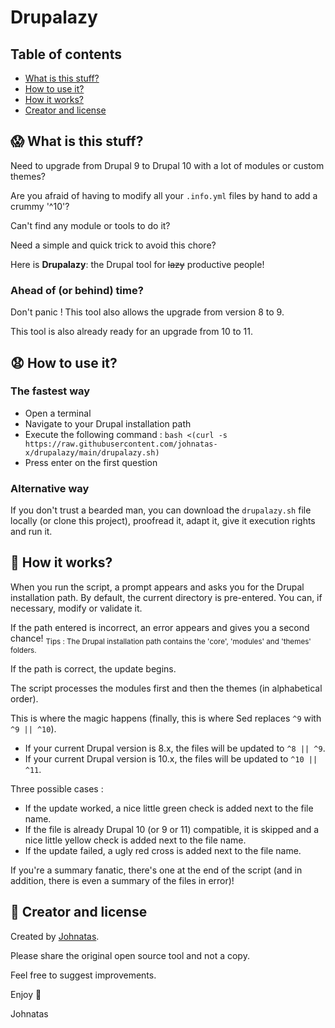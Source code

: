# Drupalazy
## Table of contents
- [What is this stuff?](#scream-what-is-this-stuff)
- [How to use it?](#anguished-how-to-use-it)
- [How it works?](#construction-how-it-works)
- [Creator and license](#bear-creator-and-license)

## :scream: What is this stuff?

Need to upgrade from Drupal 9 to Drupal 10 with a lot of modules or custom themes?

Are you afraid of having to modify all your `.info.yml` files by hand to add a crummy '^10'?

Can't find any module or tools to do it?

Need a simple and quick trick to avoid this chore?

Here is **Drupalazy**: the Drupal tool for ~~lazy~~ productive people!

### Ahead of (or behind) time?
Don't panic ! This tool also allows the upgrade from version 8 to 9.

This tool is also already ready for an upgrade from 10 to 11.

## :anguished: How to use it?
### The fastest way
- Open a terminal
- Navigate to your Drupal installation path
- Execute the following command : `bash <(curl -s https://raw.githubusercontent.com/johnatas-x/drupalazy/main/drupalazy.sh)`
- Press enter on the first question

### Alternative way
If you don't trust a bearded man, you can download the `drupalazy.sh` file locally (or clone this project), proofread it, adapt it, give it execution rights and run it.

## :construction: How it works?
When you run the script, a prompt appears and asks you for the Drupal installation path. By default, the current directory is pre-entered. You can, if necessary, modify or validate it.

If the path entered is incorrect, an error appears and gives you a second chance!
<sub>Tips : The Drupal installation path contains the 'core', 'modules' and 'themes' folders.</sub>

If the path is correct, the update begins.

The script processes the modules first and then the themes (in alphabetical order).

This is where the magic happens (finally, this is where Sed replaces `^9` with `^9 || ^10`).
- If your current Drupal version is 8.x, the files will be updated to `^8 || ^9`.
- If your current Drupal version is 10.x, the files will be updated to `^10 || ^11`.

Three possible cases :
- If the update worked, a nice little green check is added next to the file name.
- If the file is already Drupal 10 (or 9 or 11) compatible, it is skipped and a nice little yellow check is added next to the file name.
- If the update failed, a ugly red cross is added next to the file name.

If you're a summary fanatic, there's one at the end of the script (and in addition, there is even a summary of the files in error)!

## :bear: Creator and license
Created by [Johnatas](https://github.com/johnatas-x).

Please share the original open source tool and not a copy.

Feel free to suggest improvements.

Enjoy 🍻

Johnatas
